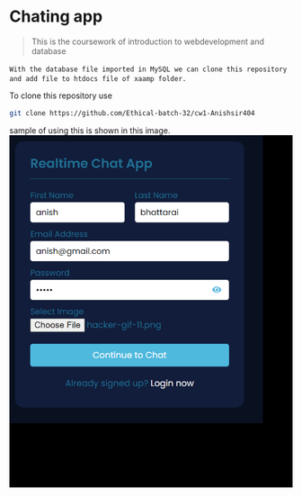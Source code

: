 # Chating app
>This is the coursework of introduction to webdevelopment and database

` With the database file imported in MySQL we can clone this repository and add file to htdocs file of xaamp folder. `

To clone this repository use
```bash
git clone https://github.com/Ethical-batch-32/cw1-Anishsir404
 ```

sample of using this is shown in this image.
![gif](howto.gif)